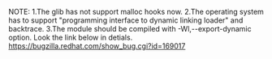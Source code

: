 

NOTE:
1.The glib has not support malloc hooks now.
2.The operating system has to support "programming interface to dynamic linking loader" and backtrace.
3.The module should be compiled with -Wl,--export-dynamic option. Look the link below in detials.
  https://bugzilla.redhat.com/show_bug.cgi?id=169017

